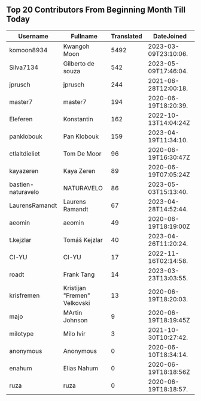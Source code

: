 ## Top 20 Contributors From Beginning Month Till Today ##
|Username|Fullname|Translated|DateJoined|
|--------|--------|----------|----------|
|komoon8934|Kwangoh Moon|5492|2023-03-09T23:10:06.|
|Silva7134|Gilberto de souza|542|2023-05-09T17:46:04.|
|jprusch|jprusch|244|2021-06-28T12:00:18.|
|master7|master7|194|2020-06-19T18:20:39.|
|Eleferen|Konstantin|162|2022-10-13T14:04:24Z|
|panklobouk|Pan Klobouk|159|2023-04-19T11:34:10.|
|ctlaltdieliet|Tom De Moor|96|2020-06-19T16:30:47Z|
|kayazeren|Kaya Zeren|89|2020-06-19T07:05:24Z|
|bastien-naturavelo|NATURAVELO|86|2023-05-03T15:13:40.|
|LaurensRamandt|Laurens Ramandt|67|2023-04-28T14:52:44.|
|aeomin|aeomin|49|2020-06-19T18:19:00Z|
|t.kejzlar|Tomáš Kejzlar|40|2023-04-26T11:20:24.|
|CI-YU|CI-YU|17|2022-11-16T02:14:58.|
|roadt|Frank Tang|14|2023-03-23T13:03:55.|
|krisfremen|Kristijan "Fremen" Velkovski|13|2020-06-19T18:20:03.|
|majo|MArtin Johnson|9|2020-06-19T18:19:45Z|
|milotype|Milo Ivir|3|2021-10-30T10:27:42.|
|anonymous|Anonymous|0|2020-06-10T18:34:14.|
|enahum|Elias  Nahum|0|2020-06-19T18:18:56Z|
|ruza|ruza|0|2020-06-19T18:18:57.|
